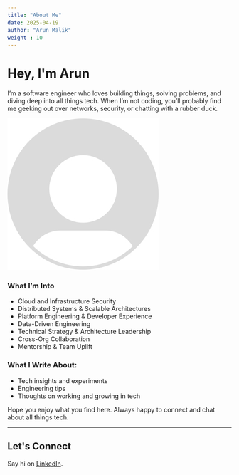 ```yaml
---
title: "About Me"
date: 2025-04-19
author: "Arun Malik"
weight : 10
---
```


# Hey, I'm Arun

I’m a software engineer who loves building things, solving problems, and diving deep into all things tech. When I’m not coding, you’ll probably find me geeking out over networks, security, or chatting with a rubber duck.

![Tech-Ninja-Cat](/images/profile.jpg)

### What I’m Into
- Cloud and Infrastructure Security
- Distributed Systems & Scalable Architectures
- Platform Engineering & Developer Experience
- Data-Driven Engineering
- Technical Strategy & Architecture Leadership
- Cross-Org Collaboration
- Mentorship & Team Uplift


### What I Write About:
- Tech insights and experiments  
- Engineering tips  
- Thoughts on working and growing in tech  

Hope you enjoy what you find here. Always happy to connect and chat about all things tech.

---

## Let's Connect

Say hi on [LinkedIn](https://www.linkedin.com/in/malik-arun/).
